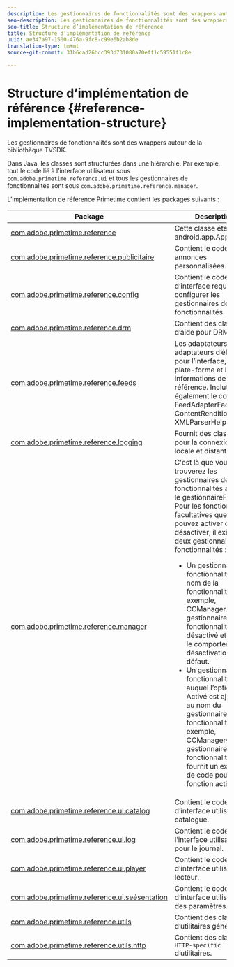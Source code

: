 ```yaml
---
description: Les gestionnaires de fonctionnalités sont des wrappers autour de la bibliothèque TVSDK.
seo-description: Les gestionnaires de fonctionnalités sont des wrappers autour de la bibliothèque TVSDK.
seo-title: Structure d’implémentation de référence
title: Structure d’implémentation de référence
uuid: ae347a97-1500-476a-9fc8-c99e6b2ab8de
translation-type: tm+mt
source-git-commit: 31b6cad26bcc393d731080a70eff1c59551f1c8e

---
```



# Structure d’implémentation de référence {#reference-implementation-structure}

Les gestionnaires de fonctionnalités sont des wrappers autour de la bibliothèque TVSDK.

Dans Java, les classes sont structurées dans une hiérarchie. Par exemple, tout le code lié à l’interface utilisateur sous `com.adobe.primetime.reference.ui` et tous les gestionnaires de fonctionnalités sont sous `com.adobe.primetime.reference.manager`.

L’implémentation de référence Primetime contient les packages suivants :

| Package | Description |
|--- |--- |
| [com.adobe.primetime.reference](https://help.adobe.com/en_US/primetime/api/reference_implementation/android/javadoc/com/adobe/primetime/reference/PrimetimeReference.html) | Cette classe étend android.app.Application. |
| [com.adobe.primetime.reference.publicitaire](https://help.adobe.com/en_US/primetime/api/reference_implementation/android/javadoc/com/adobe/primetime/reference/advertising/package-summary.html) | Contient le code des annonces personnalisées. |
| [com.adobe.primetime.reference.config](https://help.adobe.com/en_US/primetime/api/reference_implementation/android/javadoc/com/adobe/primetime/reference/config/package-summary.html) | Contient le code d’interface requis pour configurer les gestionnaires de fonctionnalités. |
| [com.adobe.primetime.reference.drm](https://help.adobe.com/en_US/primetime/api/reference_implementation/android/javadoc/com/adobe/primetime/reference/drm/package-summary.html) | Contient des classes d’aide pour DRM. |
| [com.adobe.primetime.reference.feeds](https://help.adobe.com/en_US/primetime/api/reference_implementation/android/javadoc/com/adobe/primetime/reference/feeds/package-summary.html) | Les adaptateurs et les adaptateurs d’élément pour l’interface, la plate-forme et les informations de référence. Inclut également le code FeedAdapterFactory, ContentRenditionInfo et XMLParserHelper. |
| [com.adobe.primetime.reference.logging](https://help.adobe.com/en_US/primetime/api/reference_implementation/android/javadoc/com/adobe/primetime/reference/logging/package-summary.html) | Fournit des classes pour la connexion locale et distante. |
| [com.adobe.primetime.reference.manager](https://help.adobe.com/en_US/primetime/api/reference_implementation/android/javadoc/com/adobe/primetime/reference/manager/package-summary.html) | C&#39;est là que vous trouverez les gestionnaires de fonctionnalités ainsi que le gestionnaireFactory. Pour les fonctionnalités facultatives que vous pouvez activer ou désactiver, il existe deux gestionnaires de fonctionnalités : <ul><li>Un gestionnaire de fonctionnalités est le nom de la fonctionnalité, par exemple, CCManager. Ce gestionnaire de fonctionnalités est désactivé et fournit le comportement de désactivation par défaut.</li><li>Un gestionnaire de fonctionnalités auquel l’option Activé est ajoutée au nom du gestionnaire de fonctionnalités, par exemple, CCManagerOn. Ce gestionnaire de fonctionnalités fournit un exemple de code pour la fonction activée.</li></ul> |
| [com.adobe.primetime.reference.ui.catalog](https://help.adobe.com/en_US/primetime/api/reference_implementation/android/javadoc/com/adobe/primetime/reference/ui/catalog/package-summary.html) | Contient le code d’interface utilisateur du catalogue. |
| [com.adobe.primetime.reference.ui.log](https://help.adobe.com/en_US/primetime/api/reference_implementation/android/javadoc/com/adobe/primetime/reference/ui/log/package-summary.html) | Contient le code de l’interface utilisateur pour le journal. |
| [com.adobe.primetime.reference.ui.player](https://help.adobe.com/en_US/primetime/api/reference_implementation/android/javadoc/com/adobe/primetime/reference/ui/player/package-summary.html) | Contient le code d’interface utilisateur du lecteur. |
| [com.adobe.primetime.reference.ui.seésentation](https://help.adobe.com/en_US/primetime/api/reference_implementation/android/javadoc/com/adobe/primetime/reference/ui/settings/package-summary.html) | Contient le code d’interface utilisateur des paramètres. |
| [com.adobe.primetime.reference.utils](https://help.adobe.com/en_US/primetime/api/reference_implementation/android/javadoc/com/adobe/primetime/reference/utils/package-summary.html) | Contient des classes d’utilitaires générales. |
| [com.adobe.primetime.reference.utils.http](https://help.adobe.com/en_US/primetime/api/reference_implementation/android/javadoc/com/adobe/primetime/reference/utils/http/package-summary.html) | Contient des classes `HTTP-specific` d’utilitaires. |
